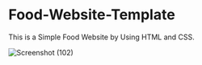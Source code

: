 # Food-Website-Template

This is a Simple Food Website by Using HTML and CSS. 

![Screenshot (102)](https://user-images.githubusercontent.com/98454362/168461455-4f8233f1-3a79-407e-9a2d-82b9a8f5c5ce.png)

